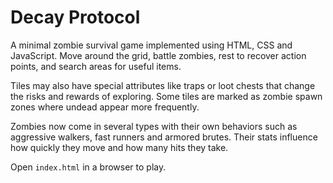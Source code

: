# Decay Protocol

A minimal zombie survival game implemented using HTML, CSS and JavaScript.
Move around the grid, battle zombies, rest to recover action points, and search areas for useful items.

Tiles may also have special attributes like traps or loot chests that change the risks and rewards of exploring. Some tiles are marked as zombie spawn zones where undead appear more frequently.

Zombies now come in several types with their own behaviors such as aggressive walkers, fast runners and armored brutes. Their stats influence how quickly they move and how many hits they take.

Open `index.html` in a browser to play.
